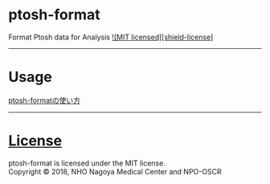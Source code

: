 # ptosh-format
Format Ptosh data for Analysis
[![MIT licensed][shield-license]](#)
<!-- [![License: MIT](https://img.shields.io/badge/License-MIT-yellow.svg)](https://opensource.org/licenses/MIT)-->
-----------------------
# Usage
[ptosh-formatの使い方](https://github.com/nnh/ptosh-format/wiki)

-----------------------
# [License](https://github.com/nnh/ptosh-format/blob/master/LICENSE)
ptosh-format is licensed under the MIT license.  
Copyright © 2018, NHO Nagoya Medical Center and NPO-OSCR  
